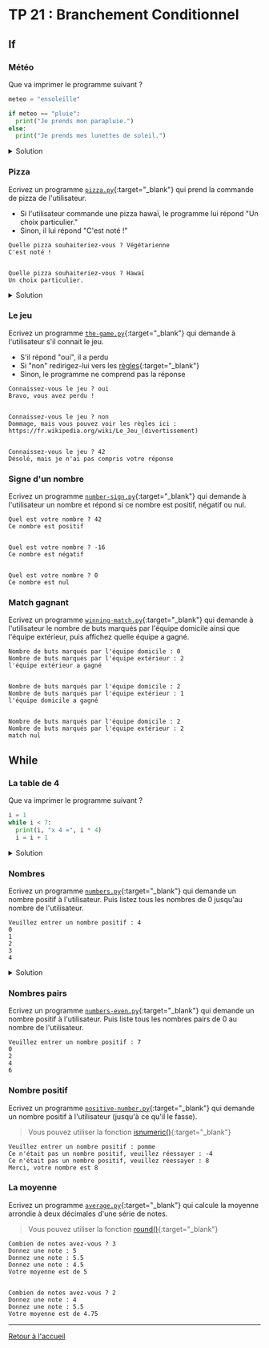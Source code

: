# TP 21 : Branchement Conditionnel

## If

### Météo

Que va imprimer le programme suivant ?

```python
meteo = "ensoleille"

if meteo == "pluie":
  print("Je prends mon parapluie.")
else:
  print("Je prends mes lunettes de soleil.")
```

<details><summary markdown="span">Solution</summary>

```
Je prends mes lunettes de soleil.
```

</details>

### Pizza

Ecrivez un programme [`pizza.py`](https://gymnacode.web.app/editor?exercise=pizza){:target="_blank"} qui prend la commande de pizza de l'utilisateur. 
- Si l'utilisateur commande une pizza hawaï, le programme lui répond "Un choix particulier."
- Sinon, il lui répond "C'est noté !"

```
Quelle pizza souhaiteriez-vous ? Végétarienne
C'est noté !


Quelle pizza souhaiteriez-vous ? Hawaï
Un choix particulier.
```

<details><summary markdown="span">Solution</summary>

```python
choix = input("Quelle pizza souhaiteriez-vous ? ")
if choix == "Hawaï":
  print("Un choix particulier.")
else:
  print("C'est noté !")
```

</details>

### Le jeu

Ecrivez un programme [`the-game.py`](https://gymnacode.web.app/editor?exercise=the-game){:target="_blank"} qui demande à l'utilisateur s'il connait le jeu. 
- S'il répond "oui", il a perdu 
- Si "non" redirigez-lui vers les [règles](https://fr.wikipedia.org/wiki/Le_Jeu_(divertissement)){:target="_blank"}
- Sinon, le programme ne comprend pas la réponse

```
Connaissez-vous le jeu ? oui
Bravo, vous avez perdu !


Connaissez-vous le jeu ? non
Dommage, mais vous pouvez voir les règles ici : https://fr.wikipedia.org/wiki/Le_Jeu_(divertissement)


Connaissez-vous le jeu ? 42
Désolé, mais je n'ai pas compris votre réponse
```

### Signe d'un nombre

Ecrivez un programme [`number-sign.py`](https://gymnacode.web.app/editor?exercise=number-sign){:target="_blank"} qui demande à l'utilisateur un nombre et répond si ce nombre est positif, négatif ou nul. 

```
Quel est votre nombre ? 42
Ce nombre est positif


Quel est votre nombre ? -16
Ce nombre est négatif


Quel est votre nombre ? 0
Ce nombre est nul
```

### Match gagnant

Ecrivez un programme [`winning-match.py`](https://gymnacode.web.app/editor?exercise=winning-match){:target="_blank"} qui demande à l'utilisateur le nombre de buts marqués par l'équipe domicile ainsi que l'équipe extérieur, puis affichez quelle équipe a gagné.

```
Nombre de buts marqués par l'équipe domicile : 0
Nombre de buts marqués par l'équipe extérieur : 2
l'équipe extérieur a gagné


Nombre de buts marqués par l'équipe domicile : 2
Nombre de buts marqués par l'équipe extérieur : 1
l'équipe domicile a gagné


Nombre de buts marqués par l'équipe domicile : 2
Nombre de buts marqués par l'équipe extérieur : 2
match nul
```

## While

### La table de 4

Que va imprimer le programme suivant ?

```python
i = 1
while i < 7:
  print(i, "x 4 =", i * 4)
  i = i + 1
```

<details><summary markdown="span">Solution</summary>

```
1 x 4 = 4
2 x 4 = 8
3 x 4 = 12
4 x 4 = 16
5 x 4 = 20
6 x 4 = 24
```

</details>

### Nombres

Ecrivez un programme [`numbers.py`](https://gymnacode.web.app/editor?exercise=numbers){:target="_blank"} qui demande un nombre positif à l'utilisateur.
Puis listez tous les nombres de 0 jusqu'au nombre de l'utilisateur. 

```
Veuillez entrer un nombre positif : 4
0
1
2
3
4
```

<details><summary markdown="span">Solution</summary>

```python
n = int(input("Veuillez entrer un nombre positif : "))
i = 0
while i <= n:
  print(i)
  i = i + 1
```

</details>

### Nombres pairs

Ecrivez un programme [`numbers-even.py`](https://gymnacode.web.app/editor?exercise=numbers-even){:target="_blank"} qui demande un nombre positif à l'utilisateur.
Puis liste tous les nombres pairs de 0 au nombre de l'utilisateur. 

```
Veuillez entrer un nombre positif : 7
0
2
4
6
```

### Nombre positif

Ecrivez un programme [`positive-number.py`](https://gymnacode.web.app/editor?exercise=positive-number){:target="_blank"} qui demande un nombre positif à l'utilisateur (jusqu'à ce qu'il le fasse).

> Vous pouvez utiliser la fonction [isnumeric()](https://www.w3schools.com/python/ref_string_isnumeric.asp){:target="_blank"}

```
Veuillez entrer un nombre positif : pomme
Ce n'était pas un nombre positif, veuillez réessayer : -4
Ce n'était pas un nombre positif, veuillez réessayer : 8
Merci, votre nombre est 8
```

### La moyenne

Ecrivez un programme [`average.py`](https://gymnacode.web.app/editor?exercise=average){:target="_blank"} qui calcule la moyenne arrondie à deux décimales d'une série de notes. 

> Vous pouvez utiliser la fonction [round()](https://www.w3schools.com/python/ref_func_round.asp){:target="_blank"}

```
Combien de notes avez-vous ? 3
Donnez une note : 5
Donnez une note : 5.5
Donnez une note : 4.5
Votre moyenne est de 5


Combien de notes avez-vous ? 2
Donnez une note : 4
Donnez une note : 5.5
Votre moyenne est de 4.75
```

---

[Retour à l'accueil](../README.md)
